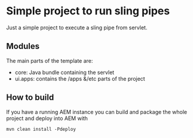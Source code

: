# Simple project to run sling pipes 

Just a simple project to execute a sling pipe from servlet.

## Modules

The main parts of the template are:

* core: Java bundle containing the servlet
* ui.apps: contains the /apps &/etc  parts of the project

## How to build


If you have a running AEM instance you can build and package the whole project and deploy into AEM with  

    mvn clean install -Pdeploy
    
